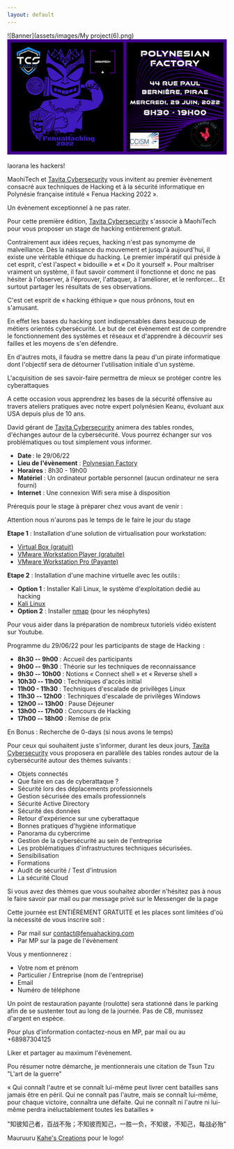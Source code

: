 ```yaml
---
layout: default
---
```


![Banner](assets/images/My project(6).png)
![Annonce](assets/images/FenuaHacking2.png)

Iaorana les hackers!  

MaohiTech et [Tavita Cybersecurity](https://www.facebook.com/TCS987) vous invitent au premier évènement consacré aux techniques de Hacking et à la sécurité informatique en Polynésie française intitulé « Fenua Hacking 2022 ». 

Un évènement exceptionnel à ne pas rater.  

Pour cette première édition, [Tavita Cybersecurity](https://www.facebook.com/TCS987) s'associe à MaohiTech pour vous proposer un stage de hacking entièrement gratuit.  

Contrairement aux idées reçues, hacking n'est pas synomyme de malveillance. Dès la naissance du mouvement et jusqu'à aujourd'hui, il existe une véritable éthique du hacking. Le premier impératif qui préside à cet esprit, c'est l'aspect « bidouille » et « Do it  yourself ». Pour maîtriser vraiment un système, il faut savoir comment il fonctionne et donc ne pas hésiter à l'observer, à l'éprouver, l'attaquer, à l'améliorer, et le renforcer... Et surtout partager les résultats de ses observations. 

C'est cet esprit de « hacking éthique » que nous prônons, tout en s'amusant.  

En effet les bases du hacking sont indispensables dans beaucoup de métiers orientés cybersécurité. Le but de cet évènement est de comprendre le fonctionnement des systèmes et réseaux et d'apprendre à découvrir ses failles et les moyens de s'en défendre.  

En d'autres mots, il faudra se mettre dans la peau d'un pirate informatique dont l'objectif sera de détourner l'utilisation initiale d'un système.   

L'acquisition de ses savoir-faire permettra de mieux se protéger contre les cyberattaques 

A cette occasion vous apprendrez les bases de la sécurité offensive  au travers ateliers pratiques avec notre expert polynésien Keanu, évoluant aux USA depuis plus de 10 ans.   

David gérant de [Tavita Cybersecurity](https://www.facebook.com/TCS987) animera des tables rondes, d'échanges autour de la cybersécurité. Vous pourrez échanger sur vos problématiques ou tout simplement vous informer.  

-   **Date** : le 29/06/22 
-   **Lieu de l'évènement**  : [Polynesian  Factory](https://www.facebook.com/polynesianfactory/)  
-   **Horaires** : 8h30 - 19h00  
-   **Matériel** : Un ordinateur portable personnel (aucun ordinateur ne sera fourni)    
-   **Internet** :  Une connexion Wifi sera mise à disposition  

Prérequis pour le stage à préparer chez vous avant de venir :   

Attention nous n'aurons pas le temps de le faire le jour du stage   

**Etape 1** : Installation d'une solution de virtualisation pour workstation: 

-   [Virtual Box (gratuit)](https://www.virtualbox.org/)
-   [VMware Workstation Player (gratuite)](https://www.vmware.com/fr/products/workstation-player.html)
-   [VMware Workstation Pro (Payante)](https://www.vmware.com/fr/products/workstation-pro/workstation-pro-evaluation.html)


**Etape 2** : Installation d'une machine virtuelle avec les outils :

-   **Option 1** : Installer Kali Linux, le système d'exploitation dedié  au hacking  
-   [Kali Linux](https://www.youtube.com/watch?v=VHFjVQgCqOg) 
-   **Option 2** : Installer [nmap](https://nmap.org/)  (pour les néophytes)    

Pour vous aider dans la préparation de nombreux tutoriels vidéo existent sur Youtube. 

Programme du 29/06/22 pour les participants de stage de Hacking  :

-   **8h30 -- 9h00** : Accueil des participants  
-   **9h00 -- 9h30** : Théorie sur les techniques de reconnaissance 
-   **9h30 -- 10h00** : Notions « Connect  shell » et « Reverse shell » 
-   **10h30 -- 11h00** : Techniques d'accès initial  
-   **11h00 - 11h30** : Techniques d'escalade de privilèges Linux  
-   **11h30 -- 12h00** : Techniques d'escalade de privilèges Windows  
-   **12h00 -- 13h00** : Pause Déjeuner
-   **13h00 -- 17h00** : Concours de Hacking  
-   **17h00 -- 18h00** : Remise de prix  

En Bonus : Recherche de 0-days (si nous avons le temps)  

Pour ceux qui souhaitent juste s'informer, durant les deux jours, [Tavita Cybersecurity](https://www.facebook.com/TCS987) vous proposera en parallèle des tables rondes autour de la cybersécurité autour des thèmes suivants : 

-   Objets connectés 
-   Que faire en cas de cyberattaque ? 
-   Sécurité lors des déplacements professionnels 
-   Gestion sécurisée des emails professionnels 
-   Sécurité Active Directory 
-   Sécurité des données 
-   Retour d'expérience sur une cyberattaque 
-   Bonnes pratiques d'hygiène informatique 
-   Panorama du cybercrime 
-   Gestion de la cybersécurité au sein de l'entreprise 
-   Les problématiques d'infrastructures techniques sécurisées. 
-   Sensibilisation 
-   Formations 
-   Audit de sécurité / Test d'intrusion 
-   La sécurité Cloud 

Si vous avez des thèmes que vous souhaitez aborder n'hésitez pas à nous le faire savoir par mail ou par message privé sur le Messenger de la page 

Cette journée est ENTIÈREMENT GRATUITE et les places sont limitées d'où la nécessité de vous inscrire soit : 

-   Par mail sur <contact@fenuahacking.com>  
-   Par MP sur la page de l'évènement 

Vous y mentionnerez : 

-   Votre nom et prénom 
-   Particulier / Entreprise (nom de l'entreprise) 
-   Email  
-   Numéro de téléphone 

Un point de restauration payante (roulotte) sera stationné dans le parking afin de se sustenter tout au long de la journée. Pas de CB, munissez d'argent en espèce.  

Pour plus d'information contactez-nous en MP, par mail ou au +68987304125  

Liker et partager au maximum l'évènement. 

Pou résumer notre démarche, je mentionnerais une citation de Tsun Tzu "L'art de la guerre"  

« Qui connaît l'autre et se connaît lui-même peut livrer cent batailles sans jamais être en péril. Qui ne connaît pas l'autre, mais se connaît lui-même, pour chaque victoire, connaîtra une défaite. Qui ne connaît ni l'autre ni lui-même perdra inéluctablement toutes les batailles » 

"知彼知己者，百战不殆；不知彼而知己，一胜一负，不知彼，不知己，每战必殆"

Mauruuru [Kahe's Creations](https://www.facebook.com/Kahes-Creation-111432064899232) pour le logo!
